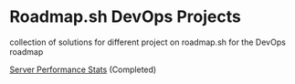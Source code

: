 # Roadmap.sh DevOps Projects
collection of solutions for different project on roadmap.sh for the DevOps roadmap

[Server Performance Stats](https://roadmap.sh/projects/server-stats) (Completed)
